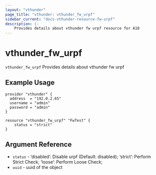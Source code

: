 ```yaml
---
layout: "vthunder"
page_title: "vthunder: vthunder_fw_urpf"
sidebar_current: "docs-vthunder-resource-fw-urpf"
description: |-
	Provides details about vthunder fw urpf resource for A10
---
```


# vthunder\_fw\_urpf

`vthunder_fw_urpf` Provides details about vthunder fw urpf
## Example Usage


```hcl
provider "vthunder" {
  address  = "192.0.2.65"
  username = "admin"
  password = "admin"
}

resource "vthunder_fw_urpf" "FwTest" {
	status = "strict" 
}
```

## Argument Reference

* `status` - ‘disabled’: Disable urpf (Default: disabled); ‘strict’: Perform Strict Check; ‘loose’: Perform Loose Check;
* `uuid` - uuid of the object

